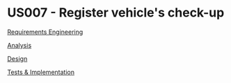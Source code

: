 # US007 - Register vehicle's check-up

[Requirements Engineering](01.requirements-engineering/Readme.md)

[Analysis](02.analysis/Readme.md)

[Design](../us003/03.design/Readme.md)

[Tests & Implementation](04.tests-and-implementation/Readme.md)